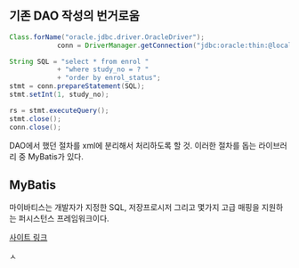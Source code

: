 ## 기존 DAO 작성의 번거로움 

```java
Class.forName("oracle.jdbc.driver.OracleDriver");
			conn = DriverManager.getConnection("jdbc:oracle:thin:@localhost:1521:xe", "username", "password");

String SQL = "select * from enrol " 
			+ "where study_no = ? " 
			+ "order by enrol_status";
stmt = conn.prepareStatement(SQL);
stmt.setInt(1, study_no);

rs = stmt.executeQuery();
stmt.close();
conn.close();
```
DAO에서 했던 절차를 xml에 분리해서 처리하도록 할 것.
이러한 절차를 돕는 라이브러리 중 MyBatis가 있다.

## MyBatis
마이바티스는 개발자가 지정한 SQL, 저장프로시저 그리고 몇가지 고급 매핑을 지원하는 퍼시스턴스 프레임워크이다.

[사이트 링크](http://www.mybatis.org/mybatis-3/ko/index.html)

ㅅ
<!--stackedit_data:
eyJoaXN0b3J5IjpbLTE5NTgwOTkyNjcsMjA2Mjk5ODU2M119
-->